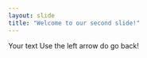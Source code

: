 ```yaml
---
layout: slide
title: "Welcome to our second slide!"
---
```

Your text
Use the left arrow do go back!
